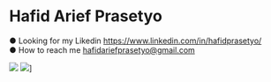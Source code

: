 # Hafid Arief Prasetyo

● Looking for my Likedin https://www.linkedin.com/in/hafidprasetyo/ <br/>
● How to reach me hafidariefprasetyo@gmail.com

![](https://github-readme-stats.vercel.app/api?username=hafidprasetyo)
![](https://github-readme-stats.vercel.app/api/top-langs/?username=hafidprasetyo&theme=blue-green)]

